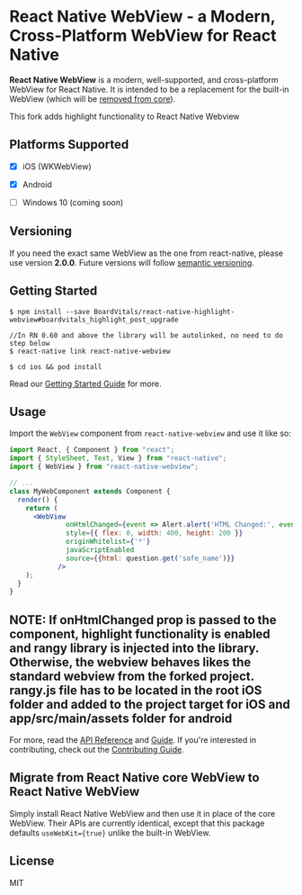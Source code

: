 # React Native WebView - a Modern, Cross-Platform WebView for React Native

**React Native WebView** is a modern, well-supported, and cross-platform WebView for React Native. It is intended to be a replacement for the built-in WebView (which will be [removed from core](https://github.com/react-native-community/discussions-and-proposals/pull/3)).

This fork adds highlight functionality to React Native Webview

## Platforms Supported

- [x] iOS (WKWebView)
- [x] Android
- [ ] Windows 10 (coming soon)



## Versioning

If you need the exact same WebView as the one from react-native, please use version **2.0.0**. Future versions will follow [semantic versioning](https://semver.org/).

## Getting Started

```
$ npm install --save BoardVitals/react-native-highlight-webview#boardvitals_highlight_post_upgrade

//In RN 0.60 and above the library will be autolinked, no need to do step below
$ react-native link react-native-webview

$ cd ios && pod install
```

Read our [Getting Started Guide](./docs/Getting-Started.md) for more.

## Usage

Import the `WebView` component from `react-native-webview` and use it like so:


```jsx
import React, { Component } from "react";
import { StyleSheet, Text, View } from "react-native";
import { WebView } from "react-native-webview";

// ...
class MyWebComponent extends Component {
  render() {
    return (
      <WebView
              onHtmlChanged={event => Alert.alert('HTML Changed:', event.nativeEvent.data)}
              style={{ flex: 0, width: 400, height: 200 }}
              originWhitelist={'*'}
              javaScriptEnabled
              source={{html: question.get('safe_name')}}
            />
    );
  }
}
```
## NOTE: If onHtmlChanged prop is passed to the component, highlight functionality is enabled and rangy library is injected into the library. Otherwise, the webview behaves likes the standard webview from the forked project. rangy.js file has to be located in the root iOS folder and added to the project target for iOS and app/src/main/assets folder for android


For more, read the [API Reference](./docs/Reference.md) and [Guide](./docs/Guide.md). If you're interested in contributing, check out the [Contributing Guide](./docs/Contributing.md).

## Migrate from React Native core WebView to React Native WebView

Simply install React Native WebView and then use it in place of the core WebView. Their APIs are currently identical, except that this package defaults `useWebKit={true}` unlike the built-in WebView.




## License

MIT
